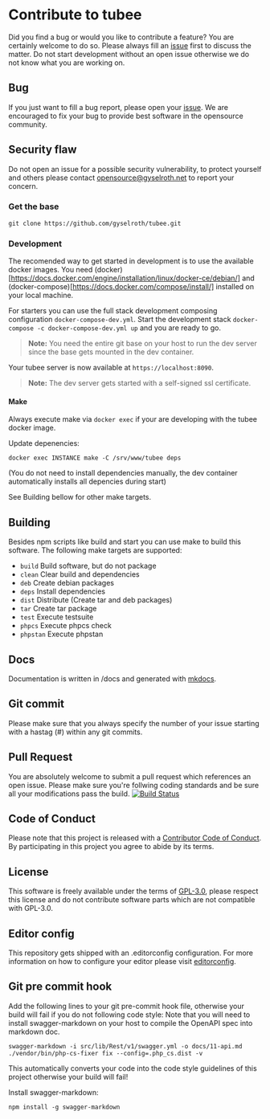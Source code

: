 # Contribute to tubee
Did you find a bug or would you like to contribute a feature? You are certainly welcome to do so.
Please always fill an [issue](https://github.com/gyselroth/tubee/issues/new) first to discuss the matter.
Do not start development without an open issue otherwise we do not know what you are working on. 

## Bug
If you just want to fill a bug report, please open your [issue](https://github.com/gyselroth/tubee/issues/new).
We are encouraged to fix your bug to provide best software in the opensource community.

## Security flaw
Do not open an issue for a possible security vulnerability, to protect yourself and others please contact <opensource@gyselroth.net>
to report your concern.

### Get the base
```
git clone https://github.com/gyselroth/tubee.git
```

### Development
The recomended way to get started in development is to use the available docker images.
You need (docker)[https://docs.docker.com/engine/installation/linux/docker-ce/debian/] and (docker-compose)[https://docs.docker.com/compose/install/] installed on your local machine.

For starters you can use the full stack development composing configuration `docker-compose-dev.yml`.
Start the development stack `docker-compose -c docker-compose-dev.yml up` and you are ready to go.

>**Note:** You need the entire git base on your host to run the dev server since the base gets mounted in the dev container.

Your tubee server is now available at `https://localhost:8090`.
>**Note:** The dev server gets started with a self-signed ssl certificate.


#### Make
Always execute make via `docker exec` if your are developing with the tubee docker image.

Update depenencies:
```
docker exec INSTANCE make -C /srv/www/tubee deps
```
(You do not need to install dependencies manually, the dev container automatically installs all depencies during start)

See Building bellow for other make targets.

## Building
Besides npm scripts like build and start you can use make to build this software. The following make targets are supported:

* `build` Build software, but do not package
* `clean` Clear build and dependencies
* `deb` Create debian packages
* `deps` Install dependencies
* `dist` Distribute (Create tar and deb packages)
* `tar` Create tar package
* `test` Execute testsuite
* `phpcs` Execute phpcs check
* `phpstan` Execute phpstan

## Docs
Documentation is written in /docs and generated with [mkdocs](https://www.mkdocs.org).

## Git commit 
Please make sure that you always specify the number of your issue starting with a hastag (#) within any git commits.

## Pull Request
You are absolutely welcome to submit a pull request which references an open issue. Please make sure you're follwing coding standards 
and be sure all your modifications pass the build.
[![Build Status](https://travis-ci.org/gyselroth/tubee.svg?branch=dev)](https://travis-ci.org/gyselroth/tubee)

## Code of Conduct
Please note that this project is released with a [Contributor Code of Conduct](https://github.com/gyselroth/tubee/CODE_OF_CONDUCT.md). By participating in this project you agree to abide by its terms.

## License
This software is freely available under the terms of [GPL-3.0](https://github.com/gyselroth/tubee/LICENSE), please respect this license
and do not contribute software parts which are not compatible with GPL-3.0.

## Editor config
This repository gets shipped with an .editorconfig configuration. For more information on how to configure your editor please visit [editorconfig](https://github.com/editorconfig).

## Git pre commit hook
Add the following lines to your git pre-commit hook file, otherwise your build will fail if you do not following code style:
Note that you will need to install swagger-markdown on your host to compile the OpenAPI spec into markdown doc.

```
swagger-markdown -i src/lib/Rest/v1/swagger.yml -o docs/11-api.md
./vendor/bin/php-cs-fixer fix --config=.php_cs.dist -v
```

This automatically converts your code into the code style guidelines of this project otherwise your build will fail!

Install swagger-markdown:
```
npm install -g swagger-markdown
```
